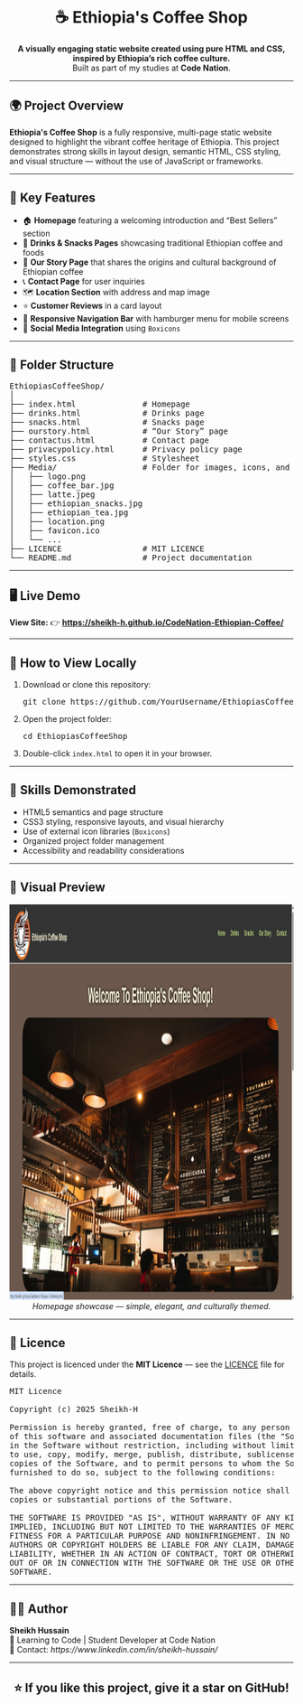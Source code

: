 <h1 align="center">☕ Ethiopia's Coffee Shop</h1>

<p align="center">
  <b>A visually engaging static website created using pure HTML and CSS, inspired by Ethiopia’s rich coffee culture.</b><br>
  Built as part of my studies at <b>Code Nation</b>.
</p>

---

<h2>🌍 Project Overview</h2>

<p>
<b>Ethiopia's Coffee Shop</b> is a fully responsive, multi-page static website designed to highlight the vibrant coffee heritage of Ethiopia.
This project demonstrates strong skills in layout design, semantic HTML, CSS styling, and visual structure — without the use of JavaScript or frameworks.
</p>

---

<h2>🎨 Key Features</h2>

<ul>
  <li>🏠 <b>Homepage</b> featuring a welcoming introduction and “Best Sellers” section</li>
  <li>🥤 <b>Drinks & Snacks Pages</b> showcasing traditional Ethiopian coffee and foods</li>
  <li>📖 <b>Our Story Page</b> that shares the origins and cultural background of Ethiopian coffee</li>
  <li>📞 <b>Contact Page</b> for user inquiries</li>
  <li>🗺️ <b>Location Section</b> with address and map image</li>
  <li>⭐ <b>Customer Reviews</b> in a card layout</li>
  <li>🔗 <b>Responsive Navigation Bar</b> with hamburger menu for mobile screens</li>
  <li>💚 <b>Social Media Integration</b> using <code>Boxicons</code></li>
</ul>

---

<h2>🧩 Folder Structure</h2>

<pre>
EthiopiasCoffeeShop/
│
├── index.html              # Homepage
├── drinks.html             # Drinks page
├── snacks.html             # Snacks page
├── ourstory.html           # “Our Story” page
├── contactus.html          # Contact page
├── privacypolicy.html      # Privacy policy page
├── styles.css              # Stylesheet
├── Media/                  # Folder for images, icons, and favicon
│   ├── logo.png
│   ├── coffee_bar.jpg
│   ├── latte.jpeg
│   ├── ethiopian_snacks.jpg
│   ├── ethiopian_tea.jpg
│   ├── location.png
│   ├── favicon.ico
│   └── ...
├── LICENCE                 # MIT LICENCE
└── README.md               # Project documentation
</pre>

---

<h2>🖥️ Live Demo</h2>

<p>
  <b>View Site:</b>
👉 <b><a href="https://sheikh-h.github.io/CodeNation-Ethiopian-Coffee/" target="_blank">https://sheikh-h.github.io/CodeNation-Ethiopian-Coffee/</a></b>
</p>

---

<h2>🚀 How to View Locally</h2>

<ol>
  <li>Download or clone this repository:</li>
  <pre>git clone https://github.com/YourUsername/EthiopiasCoffeeShop.git</pre>
  
  <li>Open the project folder:</li>
  <pre>cd EthiopiasCoffeeShop</pre>

  <li>Double-click <code>index.html</code> to open it in your browser.</li>
</ol>

---

<h2>🧠 Skills Demonstrated</h2>

<ul>
  <li>HTML5 semantics and page structure</li>
  <li>CSS3 styling, responsive layouts, and visual hierarchy</li>
  <li>Use of external icon libraries (<code>Boxicons</code>)</li>
  <li>Organized project folder management</li>
  <li>Accessibility and readability considerations</li>
</ul>

---

<h2>📸 Visual Preview</h2>

<p align="center">
  <img src="Media/Preview.png" alt="Ethiopia's Coffee Shop Preview" width="600px" height="700px"><br>
  <i>Homepage showcase — simple, elegant, and culturally themed.</i>
</p>

---

<h2>📄 Licence</h2>

<p>
  This project is licenced under the <b>MIT Licence</b> — see the <a href="./LICENCE">LICENCE</a> file for details.
</p>

<pre>
MIT Licence

Copyright (c) 2025 Sheikh-H

Permission is hereby granted, free of charge, to any person obtaining a copy
of this software and associated documentation files (the "Software"), to deal
in the Software without restriction, including without limitation the rights
to use, copy, modify, merge, publish, distribute, sublicense, and/or sell
copies of the Software, and to permit persons to whom the Software is
furnished to do so, subject to the following conditions:

The above copyright notice and this permission notice shall be included in all
copies or substantial portions of the Software.

THE SOFTWARE IS PROVIDED "AS IS", WITHOUT WARRANTY OF ANY KIND, EXPRESS OR
IMPLIED, INCLUDING BUT NOT LIMITED TO THE WARRANTIES OF MERCHANTABILITY,
FITNESS FOR A PARTICULAR PURPOSE AND NONINFRINGEMENT. IN NO EVENT SHALL THE
AUTHORS OR COPYRIGHT HOLDERS BE LIABLE FOR ANY CLAIM, DAMAGES OR OTHER
LIABILITY, WHETHER IN AN ACTION OF CONTRACT, TORT OR OTHERWISE, ARISING FROM,
OUT OF OR IN CONNECTION WITH THE SOFTWARE OR THE USE OR OTHER DEALINGS IN THE
SOFTWARE.
</pre>

---

<h2>👨‍💻 Author</h2>

<p>
<b>Sheikh Hussain</b><br>
💬 Learning to Code | Student Developer at Code Nation<br>
📧 Contact: <i>https://www.linkedin.com/in/sheikh-hussain/</i>
</p>

---

<h2 align="center">⭐ If you like this project, give it a star on GitHub!</h2>
